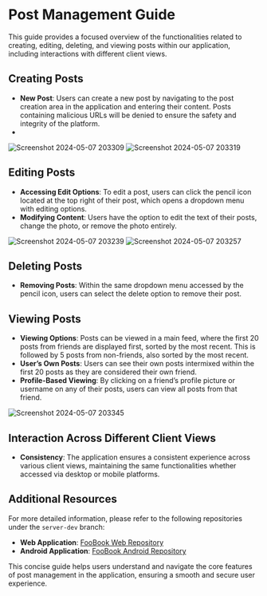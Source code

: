 # Post Management Guide

This guide provides a focused overview of the functionalities related to creating, editing, deleting, and viewing posts within our application, including interactions with different client views.

## Creating Posts
- **New Post**: Users can create a new post by navigating to the post creation area in the application and entering their content. Posts containing malicious URLs will be denied to ensure the safety and integrity of the platform.
- 
![Screenshot 2024-05-07 203309](https://github.com/TomerBeren/FooBook_Server/assets/118894673/44a2c989-e894-412c-8d31-33ccddb07551)
![Screenshot 2024-05-07 203319](https://github.com/TomerBeren/FooBook_Server/assets/118894673/88874f8a-241e-4c08-92ef-1fa8d915552e)


## Editing Posts
- **Accessing Edit Options**: To edit a post, users can click the pencil icon located at the top right of their post, which opens a dropdown menu with editing options.
- **Modifying Content**: Users have the option to edit the text of their posts, change the photo, or remove the photo entirely.

![Screenshot 2024-05-07 203239](https://github.com/TomerBeren/FooBook_Server/assets/118894673/a3801b61-b0fb-4bb5-8051-f99416ea0940)
![Screenshot 2024-05-07 203257](https://github.com/TomerBeren/FooBook_Server/assets/118894673/0fe1b5f7-761d-4d45-be34-46ad431944cd)

## Deleting Posts
- **Removing Posts**: Within the same dropdown menu accessed by the pencil icon, users can select the delete option to remove their post.

## Viewing Posts
- **Viewing Options**: Posts can be viewed in a main feed, where the first 20 posts from friends are displayed first, sorted by the most recent. This is followed by 5 posts from non-friends, also sorted by the most recent.
- **User’s Own Posts**: Users can see their own posts intermixed within the first 20 posts as they are considered their own friend.
- **Profile-Based Viewing**: By clicking on a friend’s profile picture or username on any of their posts, users can view all posts from that friend.

![Screenshot 2024-05-07 203345](https://github.com/TomerBeren/FooBook_Server/assets/118894673/6e73a61d-8024-4944-be0a-a6e6e9c2310d)

## Interaction Across Different Client Views
- **Consistency**: The application ensures a consistent experience across various client views, maintaining the same functionalities whether accessed via desktop or mobile platforms.

## Additional Resources
For more detailed information, please refer to the following repositories under the `server-dev` branch:
- **Web Application**: [FooBook Web Repository](https://github.com/TomerBeren/FooBook_Web)
- **Android Application**: [FooBook Android Repository](https://github.com/RoeiMesi/FooBook_Android)

This concise guide helps users understand and navigate the core features of post management in the application, ensuring a smooth and secure user experience.

